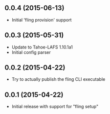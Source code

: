 0.0.4 (2015-06-13)
------------------
* Initial 'fling provision' support

0.0.3 (2015-05-31)
------------------
* Update to Tahoe-LAFS 1.10.1a1
* Initial config parser

0.0.2 (2015-04-22)
------------------
* Try to actually publish the fling CLI executable

0.0.1 (2015-04-22)
------------------
* Initial release with support for "fling setup"

